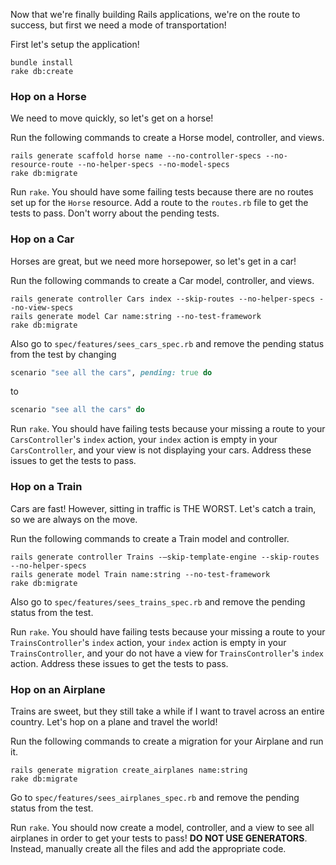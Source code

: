 Now that we're finally building Rails applications, we're on the route to success, but first we need a mode of transportation!

First let's setup the application!

```no-highlight
bundle install
rake db:create
```

### Hop on a Horse
We need to move quickly, so let's get on a horse!

Run the following commands to create a Horse model, controller, and views.
```no-highlight
rails generate scaffold horse name --no-controller-specs --no-resource-route --no-helper-specs --no-model-specs
rake db:migrate
```

Run `rake`. You should have some failing tests because there are no routes set up for the `Horse` resource. Add a route to the `routes.rb` file to get the tests to pass. Don't worry about the pending tests.

### Hop on a Car
Horses are great, but we need more horsepower, so let's get in a car!

Run the following commands to create a Car model, controller, and views.
```no-highlight
rails generate controller Cars index --skip-routes --no-helper-specs --no-view-specs
rails generate model Car name:string --no-test-framework
rake db:migrate
```

Also go to `spec/features/sees_cars_spec.rb` and remove the pending status from the test by changing

```ruby
scenario "see all the cars", pending: true do
```
to

```ruby
scenario "see all the cars" do
```

Run `rake`. You should have failing tests because your missing a route to your `CarsController`'s `index` action, your `index` action is empty in your `CarsController`, and your view is not displaying your cars. Address these issues to get the tests to pass.

### Hop on a Train
Cars are fast! However, sitting in traffic is THE WORST. Let's catch a train, so we are always on the move.

Run the following commands to create a Train model and controller.

```no-highlight
rails generate controller Trains -—skip-template-engine --skip-routes --no-helper-specs
rails generate model Train name:string --no-test-framework
rake db:migrate
```

Also go to `spec/features/sees_trains_spec.rb` and remove the pending status from the test.

Run `rake`. You should have failing tests because your missing a route to your `TrainsController`'s `index` action, your `index` action is empty in your `TrainsController`, and your do not have a view for `TrainsController`'s `index` action. Address these issues to get the tests to pass.

### Hop on an Airplane

Trains are sweet, but they still take a while if I want to travel across an entire country. Let's hop on a plane and travel the world!

Run the following commands to create a migration for your Airplane and run it.

```no-highlight
rails generate migration create_airplanes name:string
rake db:migrate
```
Go to `spec/features/sees_airplanes_spec.rb` and remove the pending status from the test.

Run `rake`. You should now create a model, controller, and a view to see all airplanes in order to get your tests to pass! **DO NOT USE GENERATORS**. Instead, manually create all the files and add the appropriate code.
